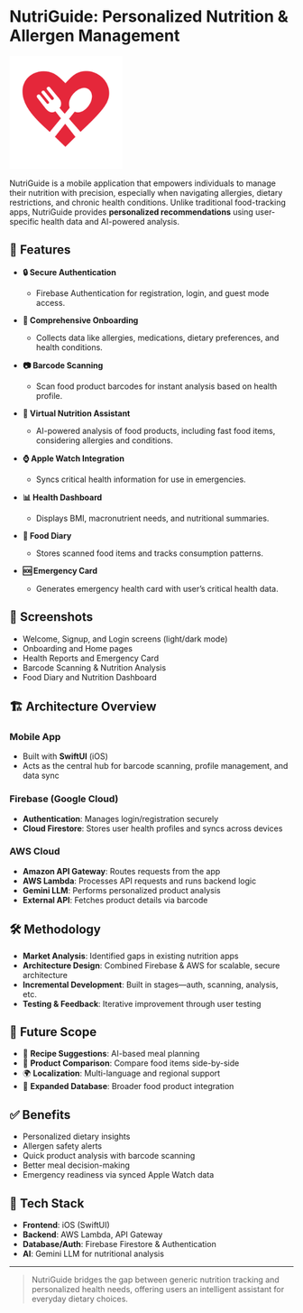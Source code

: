 # NutriGuide: Personalized Nutrition & Allergen Management

<img src="images/logo.png" alt="NutriGuide logo" width="200"/>

NutriGuide is a mobile application that empowers individuals to manage their nutrition with precision, especially when navigating allergies, dietary restrictions, and chronic health conditions. Unlike traditional food-tracking apps, NutriGuide provides **personalized recommendations** using user-specific health data and AI-powered analysis.

## 🚀 Features

- **🔒 Secure Authentication**
  - Firebase Authentication for registration, login, and guest mode access.

- **📝 Comprehensive Onboarding**
  - Collects data like allergies, medications, dietary preferences, and health conditions.

- **📷 Barcode Scanning**
  - Scan food product barcodes for instant analysis based on health profile.

- **🤖 Virtual Nutrition Assistant**
  - AI-powered analysis of food products, including fast food items, considering allergies and conditions.

- **⌚ Apple Watch Integration**
  - Syncs critical health information for use in emergencies.

- **📊 Health Dashboard**
  - Displays BMI, macronutrient needs, and nutritional summaries.

- **📔 Food Diary**
  - Stores scanned food items and tracks consumption patterns.

- **🆘 Emergency Card**
  - Generates emergency health card with user’s critical health data.

## 📱 Screenshots

- Welcome, Signup, and Login screens (light/dark mode)
- Onboarding and Home pages
- Health Reports and Emergency Card
- Barcode Scanning & Nutrition Analysis
- Food Diary and Nutrition Dashboard

## 🏗️ Architecture Overview

### Mobile App
- Built with **SwiftUI** (iOS)
- Acts as the central hub for barcode scanning, profile management, and data sync

### Firebase (Google Cloud)
- **Authentication**: Manages login/registration securely
- **Cloud Firestore**: Stores user health profiles and syncs across devices

### AWS Cloud
- **Amazon API Gateway**: Routes requests from the app
- **AWS Lambda**: Processes API requests and runs backend logic
- **Gemini LLM**: Performs personalized product analysis
- **External API**: Fetches product details via barcode

## 🛠️ Methodology

- **Market Analysis**: Identified gaps in existing nutrition apps
- **Architecture Design**: Combined Firebase & AWS for scalable, secure architecture
- **Incremental Development**: Built in stages—auth, scanning, analysis, etc.
- **Testing & Feedback**: Iterative improvement through user testing

## 🔮 Future Scope

- 🧾 **Recipe Suggestions**: AI-based meal planning
- 🥘 **Product Comparison**: Compare food items side-by-side
- 🌍 **Localization**: Multi-language and regional support
- 🛒 **Expanded Database**: Broader food product integration

## ✅ Benefits

- Personalized dietary insights
- Allergen safety alerts
- Quick product analysis with barcode scanning
- Better meal decision-making
- Emergency readiness via synced Apple Watch data

## 📂 Tech Stack

- **Frontend**: iOS (SwiftUI)
- **Backend**: AWS Lambda, API Gateway
- **Database/Auth**: Firebase Firestore & Authentication
- **AI**: Gemini LLM for nutritional analysis

---

> NutriGuide bridges the gap between generic nutrition tracking and personalized health needs, offering users an intelligent assistant for everyday dietary choices.

